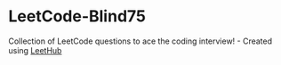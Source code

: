 # LeetCode-Blind75
Collection of LeetCode questions to ace the coding interview! - Created using [LeetHub](https://github.com/QasimWani/LeetHub)
